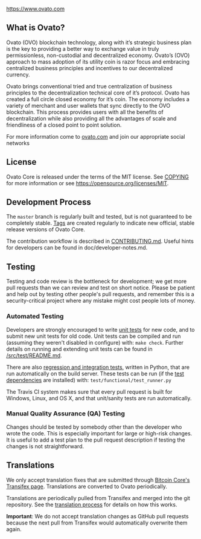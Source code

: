 

https://www.ovato.com

What is Ovato?
----------------

Ovato (OVO) blockchain technology, along with it’s strategic business plan is the key to providing a better way to exchange value in truly permissionless, non-custodial and decentralized economy. Ovato’s  (OVO) approach to mass adoption of its utility coin is razor focus and embracing centralized business principles and incentives to our decentralized currency.

Ovato brings conventional tried and true centralization of business principles to the decentralization technical core of it’s protocol. Ovato has created a full circle closed economy for it’s coin. The economy includes a variety of merchant and user wallets that sync directly to the OVO blockchain. This process provides users with all the benefits of decentralization while also providing all the advantages of scale and friendliness of a closed point to point solution.


For more information come to [ovato.com](https://ovato.com) and join our appropriate social networks

License
-------

Ovato Core is released under the terms of the MIT license. See [COPYING](COPYING) for more
information or see https://opensource.org/licenses/MIT.

Development Process
-------------------

The `master` branch is regularly built and tested, but is not guaranteed to be
completely stable. [Tags](https://github.com/ovato-project/ovato/tags) are created
regularly to indicate new official, stable release versions of Ovato Core.

The contribution workflow is described in [CONTRIBUTING.md](CONTRIBUTING.md).
Useful hints for developers can be found in doc/developer-notes.md.

Testing
-------

Testing and code review is the bottleneck for development; we get more pull
requests than we can review and test on short notice. Please be patient and help out by testing
other people's pull requests, and remember this is a security-critical project where any mistake might cost people
lots of money.

### Automated Testing

Developers are strongly encouraged to write [unit tests](src/test/README.md) for new code, and to
submit new unit tests for old code. Unit tests can be compiled and run
(assuming they weren't disabled in configure) with: `make check`. Further details on running
and extending unit tests can be found in [/src/test/README.md](/src/test/README.md).

There are also [regression and integration tests](/test), written
in Python, that are run automatically on the build server.
These tests can be run (if the [test dependencies](/test) are installed) with: `test/functional/test_runner.py`

The Travis CI system makes sure that every pull request is built for Windows, Linux, and OS X, and that unit/sanity tests are run automatically.

### Manual Quality Assurance (QA) Testing

Changes should be tested by somebody other than the developer who wrote the
code. This is especially important for large or high-risk changes. It is useful
to add a test plan to the pull request description if testing the changes is
not straightforward.

Translations
------------

We only accept translation fixes that are submitted through [Bitcoin Core's Transifex page](https://www.transifex.com/projects/p/bitcoin/).
Translations are converted to Ovato periodically.

Translations are periodically pulled from Transifex and merged into the git repository. See the
[translation process](doc/translation_process.md) for details on how this works.

**Important**: We do not accept translation changes as GitHub pull requests because the next
pull from Transifex would automatically overwrite them again.
